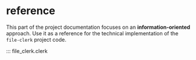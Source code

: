 # reference

This part of the project documentation focuses on
an **information-oriented** approach. Use it as a
reference for the technical implementation of the
`file-clerk` project code.

::: file_clerk.clerk
